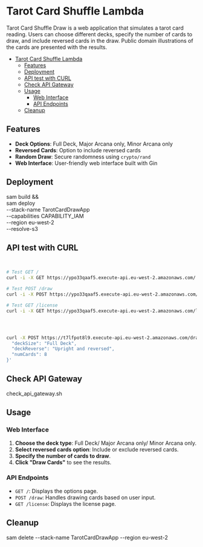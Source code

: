 # Tarot Card Shuffle Lambda

Tarot Card Shuffle Draw is a web application that simulates a tarot card reading. Users can choose different decks, specify the number of cards to draw, and include reversed cards in the draw. Public domain illustrations of the cards are presented with the results. 

- [Tarot Card Shuffle Lambda](#tarot-card-shuffle-lambda)
  - [Features](#features)
  - [Deployment](#deployment)
  - [API test with CURL](#api-test-with-curl)
  - [Check API Gateway](#check-api-gateway)
  - [Usage](#usage)
    - [Web Interface](#web-interface)
    - [API Endpoints](#api-endpoints)
  - [Cleanup](#cleanup)

## Features

- **Deck Options**: Full Deck, Major Arcana only, Minor Arcana only
- **Reversed Cards**: Option to include reversed cards
- **Random Draw**: Secure randomness using `crypto/rand`
- **Web Interface**: User-friendly web interface built with Gin

## Deployment

sam build && \
sam deploy \
    --stack-name TarotCardDrawApp \
    --capabilities CAPABILITY_IAM \
    --region eu-west-2 \
    --resolve-s3

## API test with CURL

```bash


# Test GET /
curl -i -X GET https://ypo33qaaf5.execute-api.eu-west-2.amazonaws.com/

# Test POST /draw
curl -i -X POST https://ypo33qaaf5.execute-api.eu-west-2.amazonaws.com/draw -H "Content-Type: application/json" -d '{}'

# Test GET /license
curl -i -X GET https://ypo33qaaf5.execute-api.eu-west-2.amazonaws.com/license




curl -X POST https://t7lfpot8l9.execute-api.eu-west-2.amazonaws.com/draw -H "Content-Type: application/json" -d '{
  "deckSize": "Full Deck",
  "deckReverse": "Upright and reversed",
  "numCards": 8
}'


```

## Check API Gateway

check_api_gateway.sh

## Usage

### Web Interface

1. **Choose the deck type**: Full Deck/ Major Arcana only/ Minor Arcana only.
2. **Select reversed cards option**: Include or exclude reversed cards.
3. **Specify the number of cards to draw**.
4. **Click "Draw Cards"** to see the results.

### API Endpoints

- `GET /`: Displays the options page.
- `POST /draw`: Handles drawing cards based on user input.
- `GET /license`: Displays the license page.

## Cleanup

sam delete --stack-name TarotCardDrawApp --region eu-west-2
